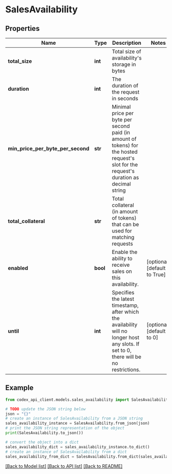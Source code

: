 # SalesAvailability


## Properties

Name | Type | Description | Notes
------------ | ------------- | ------------- | -------------
**total_size** | **int** | Total size of availability&#39;s storage in bytes | 
**duration** | **int** | The duration of the request in seconds | 
**min_price_per_byte_per_second** | **str** | Minimal price per byte per second paid (in amount of tokens) for the hosted request&#39;s slot for the request&#39;s duration as decimal string | 
**total_collateral** | **str** | Total collateral (in amount of tokens) that can be used for matching requests | 
**enabled** | **bool** | Enable the ability to receive sales on this availability. | [optional] [default to True]
**until** | **int** | Specifies the latest timestamp, after which the availability will no longer host any slots. If set to 0, there will be no restrictions. | [optional] [default to 0]

## Example

```python
from codex_api_client.models.sales_availability import SalesAvailability

# TODO update the JSON string below
json = "{}"
# create an instance of SalesAvailability from a JSON string
sales_availability_instance = SalesAvailability.from_json(json)
# print the JSON string representation of the object
print(SalesAvailability.to_json())

# convert the object into a dict
sales_availability_dict = sales_availability_instance.to_dict()
# create an instance of SalesAvailability from a dict
sales_availability_from_dict = SalesAvailability.from_dict(sales_availability_dict)
```
[[Back to Model list]](../README.md#documentation-for-models) [[Back to API list]](../README.md#documentation-for-api-endpoints) [[Back to README]](../README.md)


